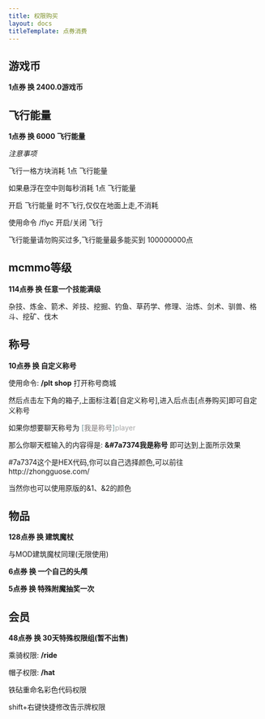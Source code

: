 ```yaml
---
title: 权限购买
layout: docs
titleTemplate: 点券消费
---
```


## 游戏币

**1点券 换 2400.0游戏币**

## 飞行能量

**1点券 换 6000 飞行能量**

*注意事项*

飞行一格方块消耗 1点 飞行能量

如果悬浮在空中则每秒消耗 1点 飞行能量

开启 飞行能量 时不飞行,仅仅在地面上走,不消耗

使用命令 /flyc 开启/关闭 飞行

飞行能量请勿购买过多,飞行能量最多能买到 100000000点

## mcmmo等级

**114点券 换 任意一个技能满级**

杂技、炼金、箭术、斧技、挖掘、钓鱼、草药学、修理、治炼、剑术、驯兽、格斗、挖矿、伐木

## 称号

**10点券 换 自定义称号**

使用命令: **/plt shop** 打开称号商城

然后点击左下角的箱子,上面标注着[自定义称号],进入后点击[点券购买]即可自定义称号

如果你想要聊天称号为 <font color=#648e93>[</font><font color=#7a7374>我是称号</font><font color=#648e93>]</font><font color=#A8A8A8>player</font>

那么你聊天框输入的内容得是: **&#7a7374我是称号** 即可达到上面所示效果

#7a7374这个是HEX代码,你可以自己选择颜色,可以前往http://zhongguose.com/

当然你也可以使用原版的&1、&2的颜色

## 物品

**128点券 换 建筑魔杖**

与MOD建筑魔杖同理(无限使用)

**6点券 换 一个自己的头颅**

**5点券 换 特殊附魔抽奖一次**

## 会员

**48点券 换 30天特殊权限组(暂不出售)**

乘骑权限: **/ride**

帽子权限: **/hat**

铁砧重命名彩色代码权限

shift+右键快捷修改告示牌权限